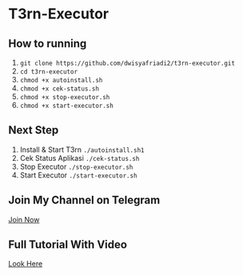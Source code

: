 ﻿# T3rn-Executor
## How to running
1. ``git clone https://github.com/dwisyafriadi2/t3rn-executor.git``
2. ``cd t3rn-executor``
3. ``chmod +x autoinstall.sh``
4. ``chmod +x cek-status.sh``
5. ``chmod +x stop-executor.sh``
6. ``chmod +x start-executor.sh``

## Next Step
1. Install & Start T3rn
   ``./autoinstall.sh1``
1. Cek Status Aplikasi
   ``./cek-status.sh``
2. Stop Executor
   ``./stop-executor.sh``
3. Start Executor
   ``./start-executor.sh``


## Join My Channel on Telegram
[Join Now](https://t.me/dasarpemulung)

## Full Tutorial With Video
[Look Here](https://www.youtube.com/channel/UCQuvEsRUjhKZHZ0QAeZ6F8g)
